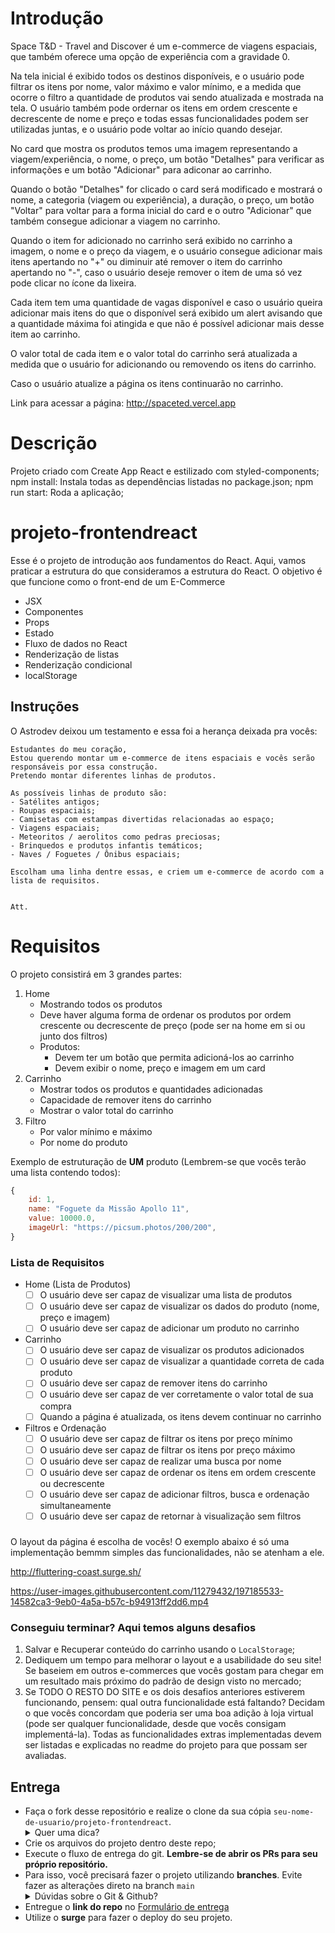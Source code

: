 # Introdução

Space T&D - Travel and Discover é um e-commerce de viagens espaciais, que também oferece uma opção de experiência com a gravidade 0.

Na tela inicial é exibido todos os destinos disponíveis, e o usuário pode filtrar os itens por nome, valor máximo e valor mínimo, e a medida que ocorre o filtro a quantidade de produtos vai sendo atualizada e mostrada na tela. O usuário também pode ordernar os itens em ordem crescente e decrescente de nome e preço e todas essas funcionalidades podem ser utilizadas juntas, e o usuário pode voltar ao início quando desejar.

No card que mostra os produtos temos uma imagem representando a viagem/experiência, o nome, o preço, um botão "Detalhes" para verificar as informações e um botão "Adicionar" para adiconar ao carrinho.

Quando o botão "Detalhes" for clicado o card será modificado e mostrará o nome, a categoria (viagem ou experiência), a duração, o preço, um botão "Voltar" para voltar para a forma inicial do card e o outro "Adicionar" que também consegue adicionar a viagem no carrinho.

Quando o item for adicionado no carrinho será exibido no carrinho a imagem, o nome e o preço da viagem, e o usuário consegue adicionar mais itens apertando no "+" ou diminuir até remover o item do carrinho apertando no "-", caso o usuário deseje remover o item de uma só vez pode clicar no ícone da lixeira.

Cada item tem uma quantidade de vagas disponível e caso o usuário queira adicionar mais itens do que o disponível será exibido um alert avisando que a quantidade máxima foi atingida e que não é possível adicionar mais desse item ao carrinho.

O valor total de cada item e o valor total do carrinho será atualizada a medida que o usuário for adicionando ou removendo os itens do carrinho.

Caso o usuário atualize a página os itens continuarão no carrinho.

Link para acessar a página:
http://spaceted.vercel.app

# Descrição

Projeto criado com Create App React e estilizado com styled-components;
npm install: Instala todas as dependências listadas no package.json;
npm run start: Roda a aplicação;

# projeto-frontendreact

Esse é o projeto de introdução aos fundamentos do React. Aqui, vamos praticar a estrutura do que consideramos a estrutura do React. O objetivo é que funcione como o front-end de um E-Commerce

- JSX
- Componentes
- Props
- Estado
- Fluxo de dados no React
- Renderização de listas
- Renderização condicional
- localStorage

## Instruções

O Astrodev deixou um testamento e essa foi a herança deixada pra vocês:

```
Estudantes do meu coração,
Estou querendo montar um e-commerce de itens espaciais e vocês serão responsáveis por essa construção.
Pretendo montar diferentes linhas de produtos.

As possíveis linhas de produto são:
- Satélites antigos;
- Roupas espaciais;
- Camisetas com estampas divertidas relacionadas ao espaço;
- Viagens espaciais;
- Meteoritos / aerolitos como pedras preciosas;
- Brinquedos e produtos infantis temáticos;
- Naves / Foguetes / Ônibus espaciais;

Escolham uma linha dentre essas, e criem um e-commerce de acordo com a lista de requisitos.


Att.
```

# Requisitos

O projeto consistirá em 3 grandes partes:

1. Home
   - Mostrando todos os produtos
   - Deve haver alguma forma de ordenar os produtos por ordem crescente ou decrescente de preço (pode ser na home em si ou junto dos filtros)
   - Produtos:
     - Devem ter um botão que permita adicioná-los ao carrinho
     - Devem exibir o nome, preço e imagem em um card
2. Carrinho
   - Mostrar todos os produtos e quantidades adicionadas
   - Capacidade de remover itens do carrinho
   - Mostrar o valor total do carrinho
3. Filtro
   - Por valor mínimo e máximo
   - Por nome do produto

Exemplo de estruturação de **UM** produto (Lembrem-se que vocês terão uma lista contendo todos):

```jsx
{
	id: 1,
	name: "Foguete da Missão Apollo 11",
	value: 10000.0,
	imageUrl: "https://picsum.photos/200/200",
}
```

### Lista de Requisitos

- Home (Lista de Produtos)
  - [ ] O usuário deve ser capaz de visualizar uma lista de produtos
  - [ ] O usuário deve ser capaz de visualizar os dados do produto (nome, preço e imagem)
  - [ ] O usuário deve ser capaz de adicionar um produto no carrinho
- Carrinho
  - [ ] O usuário deve ser capaz de visualizar os produtos adicionados
  - [ ] O usuário deve ser capaz de visualizar a quantidade correta de cada produto
  - [ ] O usuário deve ser capaz de remover itens do carrinho
  - [ ] O usuário deve ser capaz de ver corretamente o valor total de sua compra
  - [ ] Quando a página é atualizada, os itens devem continuar no carrinho
- Filtros e Ordenação
  - [ ] O usuário deve ser capaz de filtrar os itens por preço mínimo
  - [ ] O usuário deve ser capaz de filtrar os itens por preço máximo
  - [ ] O usuário deve ser capaz de realizar uma busca por nome
  - [ ] O usuário deve ser capaz de ordenar os itens em ordem crescente ou decrescente
  - [ ] O usuário deve ser capaz de adicionar filtros, busca e ordenação simultaneamente
  - [ ] O usuário deve ser capaz de retornar à visualização sem filtros

###

O layout da página é escolha de vocês! O exemplo abaixo é só uma implementação bemmm simples das funcionalidades, não se atenham a ele.

http://fluttering-coast.surge.sh/

https://user-images.githubusercontent.com/11279432/197185533-14582ca3-9eb0-4a5a-b57c-b94913ff2dd6.mp4

### Conseguiu terminar? Aqui temos alguns **desafios**

1. Salvar e Recuperar conteúdo do carrinho usando o `LocalStorage`;
2. Dediquem um tempo para melhorar o layout e a usabilidade do seu site! Se baseiem em outros e-commerces que vocês gostam para chegar em um resultado mais próximo do padrão de design visto no mercado;
3. Se TODO O RESTO DO SITE e os dois desafios anteriores estiverem funcionando, pensem: qual outra funcionalidade está faltando? Decidam o que vocês concordam que poderia ser uma boa adição à loja virtual (pode ser qualquer funcionalidade, desde que vocês consigam implementá-la). Todas as funcionalidades extras implementadas devem ser listadas e explicadas no readme do projeto para que possam ser avaliadas.

## Entrega

- Faça o fork desse repositório e realize o clone da sua cópia `seu-nome-de-usuario/projeto-frontendreact`.
   <details>
   <summary>Quer uma dica?</summary>
   <img src="https://firebasestorage.googleapis.com/v0/b/assets-conteudo.appspot.com/o/gerais%2Ffork.png?alt=media&token=7030e997-246a-41fe-a75f-2a2ced61e54d" alt="Como adicionar o projeto no repositório"/>
   </details>
- Crie os arquivos do projeto dentro deste repo;
- Execute o fluxo de entrega do git. **Lembre-se de abrir os PRs para seu próprio repositório.**
- Para isso, você precisará fazer o projeto utilizando **branches**. Evite fazer as alterações direto na branch `main`
    <details>
       <summary>Dúvidas sobre o Git & Github?</summary>
       <p>Adiciomos um vídeo explicando o <strong>processo de entrega</strong> [do fork ao pull request] no Material Assincrono da <a href="https://classroom.google.com/w/NTM0NjA2NDg3MjIx/tc/NTM2NDg5NTQyODg4">A005 - Git e Github</a>. Esse vídeo também exemplifica situações que podem acontecer durante o fluxo de utilização do Git.</p>
    </details>
- Entregue o **link do repo** no [Formulário de entrega](https://forms.gle/S9XChPZravP3WdxL6)
- Utilize o **surge** para fazer o deploy do seu projeto.
